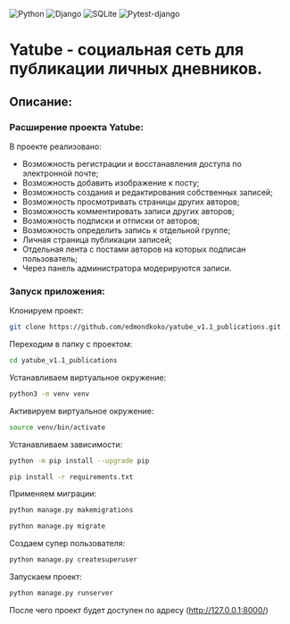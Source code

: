 ![Python](https://img.shields.io/badge/Python-3.10-blue?style=for-the-badge&logo=python&logoColor=yellow)
![Django](https://img.shields.io/badge/Django-2.2.6-red?style=for-the-badge&logo=django&logoColor=blue)
![SQLite](https://img.shields.io/badge/SQLite-grey?style=for-the-badge&logo=postgresql&logoColor=yellow)
![Pytest-django](https://img.shields.io/badge/pytest-django==3.8.0-orange?style=for-the-badge&logo=nginx&logoColor=green)


# Yatube - социальная сеть для публикации личных дневников. 

## Описание:
### Расширение проекта Yatube:

В проекте реализовано:
- Возможность регистрации и восстанавления доступа по электронной почте;
- Возможность добавить изображение к посту;
- Возможность создания и редактирования собственных записей;
- Возможность просмотривать страницы других авторов;
- Возможность комментировать записи других авторов;
- Возможность подписки и отписки от авторов;
- Возможность определить запись к отдельной группе;
- Личная страница публикации записей;
- Отдельная лента с постами авторов на которых подписан пользователь;
- Через панель администратора модерируются записи.

### Запуск приложения:

Клонируем проект:

```bash
git clone https://github.com/edmondkoko/yatube_v1.1_publications.git
```

Переходим в папку с проектом:

```bash
cd yatube_v1.1_publications
```

Устанавливаем виртуальное окружение:

```bash
python3 -m venv venv
```

Активируем виртуальное окружение:

```bash
source venv/bin/activate
```

Устанавливаем зависимости:

```bash
python -m pip install --upgrade pip
```
```bash
pip install -r requirements.txt
```

Применяем миграции:

```bash
python manage.py makemigrations
```
```bash
python manage.py migrate
```

Создаем супер пользователя:

```bash
python manage.py createsuperuser
```

Запускаем проект:

```bash
python manage.py runserver
```

После чего проект будет доступен по адресу (http://127.0.0.1:8000/)
